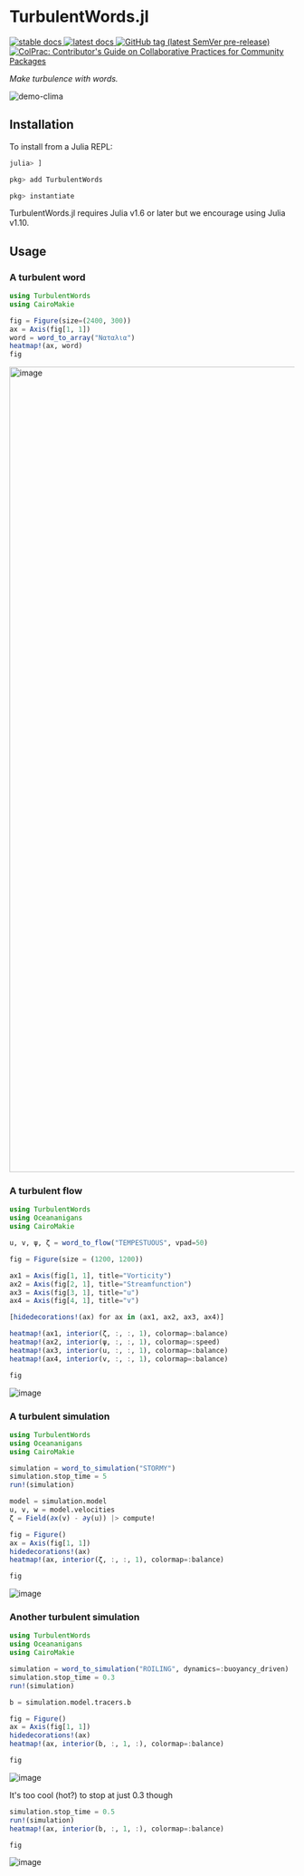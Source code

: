 # TurbulentWords.jl

<p align="left">
    <a href="https://navidcy.github.io/TurbulentWords.jl/stable">
        <img alt="stable docs" src="https://img.shields.io/badge/documentation-in%20stable-blue">
    </a>
    <a href="https://navidcy.github.io/TurbulentWords.jl/dev">
        <img alt="latest docs" src="https://img.shields.io/badge/documentation-in%20development-orange">
    </a>

   <a href="https://github.com/navidcy/TurbulentWords.jl/releases">
      <img alt="GitHub tag (latest SemVer pre-release)" src="https://img.shields.io/github/v/tag/navidcy/TurbulentWords.jl?include_prereleases&label=latest%20version&logo=github&sort=semver&style=flat-square">
   </a>
    <a href="https://github.com/SciML/ColPrac">
      <img alt="ColPrac: Contributor's Guide on Collaborative Practices for Community Packages" src="https://img.shields.io/badge/ColPrac-Contributor's%20Guide-blueviolet">
    </a>
</p>

*Make turbulence with words.*

![demo-clima](https://github.com/navidcy/TurbulentWords.jl/assets/7112768/b9efefc0-73c1-4206-9144-4c25af9ce25f)

## Installation

To install from a Julia REPL:

```julia
julia> ]

pkg> add TurbulentWords

pkg> instantiate
```

TurbulentWords.jl requires Julia v1.6 or later but we encourage using Julia v1.10.

## Usage

### A turbulent word

```julia
using TurbulentWords
using CairoMakie

fig = Figure(size=(2400, 300))
ax = Axis(fig[1, 1])
word = word_to_array("Ναταλια")
heatmap!(ax, word)
fig
```

<img width="1421" alt="image" src="https://github.com/navidcy/TurbulentWords.jl/assets/15271942/2902699a-db72-4e27-bfac-6c4cb4476fa1">

### A turbulent flow

```julia
using TurbulentWords
using Oceananigans
using CairoMakie

u, v, ψ, ζ = word_to_flow("TEMPESTUOUS", vpad=50)

fig = Figure(size = (1200, 1200))

ax1 = Axis(fig[1, 1], title="Vorticity")
ax2 = Axis(fig[2, 1], title="Streamfunction")
ax3 = Axis(fig[3, 1], title="u")
ax4 = Axis(fig[4, 1], title="v")

[hidedecorations!(ax) for ax in (ax1, ax2, ax3, ax4)]

heatmap!(ax1, interior(ζ, :, :, 1), colormap=:balance)
heatmap!(ax2, interior(ψ, :, :, 1), colormap=:speed)
heatmap!(ax3, interior(u, :, :, 1), colormap=:balance)
heatmap!(ax4, interior(v, :, :, 1), colormap=:balance)

fig
```

![image](https://github.com/navidcy/TurbulentWords.jl/assets/15271942/b20817ba-d8de-4b9a-95f1-666dd89d6181)

### A turbulent simulation

```julia
using TurbulentWords
using Oceananigans
using CairoMakie

simulation = word_to_simulation("STORMY")
simulation.stop_time = 5
run!(simulation)

model = simulation.model
u, v, w = model.velocities
ζ = Field(∂x(v) - ∂y(u)) |> compute!

fig = Figure()
ax = Axis(fig[1, 1])
hidedecorations!(ax)
heatmap!(ax, interior(ζ, :, :, 1), colormap=:balance)

fig
```

![image](https://github.com/navidcy/TurbulentWords.jl/assets/15271942/9f5c4f4c-4306-4dbc-a72f-2bf41c250b92)


### Another turbulent simulation

```julia
using TurbulentWords
using Oceananigans
using CairoMakie

simulation = word_to_simulation("ROILING", dynamics=:buoyancy_driven)
simulation.stop_time = 0.3
run!(simulation)

b = simulation.model.tracers.b

fig = Figure()
ax = Axis(fig[1, 1])
hidedecorations!(ax)
heatmap!(ax, interior(b, :, 1, :), colormap=:balance)

fig
```

![image](https://github.com/navidcy/TurbulentWords.jl/assets/15271942/bec3e795-a72f-43d5-a05d-3a65ec5852c2)

It's too cool (hot?) to stop at just 0.3 though

```julia
simulation.stop_time = 0.5
run!(simulation)
heatmap!(ax, interior(b, :, 1, :), colormap=:balance)

fig
```

![image](https://github.com/navidcy/TurbulentWords.jl/assets/15271942/741739a4-2e39-4f2e-8cbf-0807d5d01faa)
